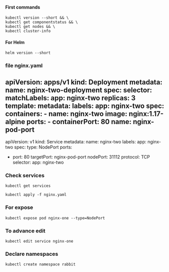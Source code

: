 #### First commands

	kubectl version --short && \
	kubectl get componentstatus && \
	kubectl get nodes && \
	kubectl cluster-info

#### For Helm

	helm version --short

### file nginx.yaml

apiVersion: apps/v1
kind: Deployment
metadata:
  name: nginx-two-deployment
spec:
  selector:
    matchLabels:
      app: nginx-two
  replicas: 3
  template:
    metadata:
      labels:
        app: nginx-two
    spec:
      containers:
      - name: nginx-two
        image: nginx:1.17-alpine
        ports:
        - containerPort: 80
          name: nginx-pod-port
---
apiVersion: v1
kind: Service
metadata:
  name: nginx-two
  labels:
    app: nginx-two
spec:
  type: NodePort
  ports:
  - port: 80
    targetPort: nginx-pod-port
    nodePort: 31112
    protocol: TCP
  selector:
    app: nginx-two


### Check services

	kubectl get services
	
	kubectl apply -f nginx.yaml

### For expose
	
	kubectl expose pod nginx-one --type=NodePort

### To advance edit
	
	kubectl edit service nginx-one    

### Declare namespaces

	kubectl create namespace rabbit 
	
